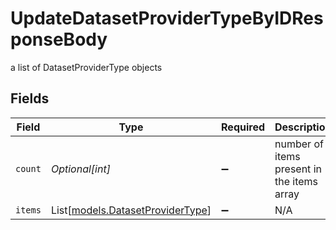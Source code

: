 # UpdateDatasetProviderTypeByIDResponseBody

a list of DatasetProviderType objects


## Fields

| Field                                                                | Type                                                                 | Required                                                             | Description                                                          |
| -------------------------------------------------------------------- | -------------------------------------------------------------------- | -------------------------------------------------------------------- | -------------------------------------------------------------------- |
| `count`                                                              | *Optional[int]*                                                      | :heavy_minus_sign:                                                   | number of items present in the items array                           |
| `items`                                                              | List[[models.DatasetProviderType](../models/datasetprovidertype.md)] | :heavy_minus_sign:                                                   | N/A                                                                  |
